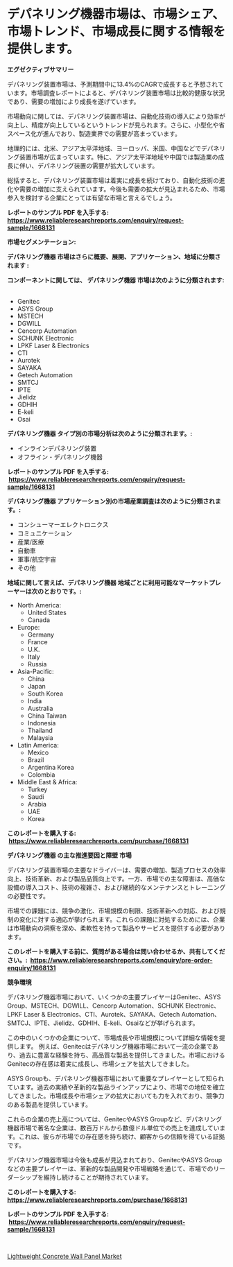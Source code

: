 <p><h1>デパネリング機器市場は、市場シェア、市場トレンド、市場成長に関する情報を提供します。</h1></p><p><strong>エグゼクティブサマリー</strong></p>
<p><p>デパネリング装置市場は、予測期間中に13.4%のCAGRで成長すると予想されています。市場調査レポートによると、デパネリング装置市場は比較的健康な状況であり、需要の増加により成長を遂げています。</p><p>市場動向に関しては、デパネリング装置市場は、自動化技術の導入により効率が向上し、精度が向上しているというトレンドが見られます。さらに、小型化や省スペース化が進んでおり、製造業界での需要が高まっています。</p><p>地理的には、北米、アジア太平洋地域、ヨーロッパ、米国、中国などでデパネリング装置市場が広まっています。特に、アジア太平洋地域や中国では製造業の成長に伴い、デパネリング装置の需要が拡大しています。</p><p>総括すると、デパネリング装置市場は着実に成長を続けており、自動化技術の進化や需要の増加に支えられています。今後も需要の拡大が見込まれるため、市場参入を検討する企業にとっては有望な市場と言えるでしょう。</p></p>
<p><strong>レポートのサンプル PDF を入手する: <a href="https://www.reliableresearchreports.com/enquiry/request-sample/1668131">https://www.reliableresearchreports.com/enquiry/request-sample/1668131</a></strong></p>
<p><strong>市場セグメンテーション:</strong></p>
<p><strong> デパネリング機器 市場はさらに概要、展開、アプリケーション、地域に分類されます :</strong></p>
<p><strong>コンポーネントに関しては、 デパネリング機器 市場は次のように分類されます: &nbsp;</strong></p>
<p><ul><li>Genitec</li><li>ASYS Group</li><li>MSTECH</li><li>DGWILL</li><li>Cencorp Automation</li><li>SCHUNK Electronic</li><li>LPKF Laser & Electronics</li><li>CTI</li><li>Aurotek</li><li>SAYAKA</li><li>Getech Automation</li><li>SMTCJ</li><li>IPTE</li><li>Jielidz</li><li>GDHIH</li><li>E-keli</li><li>Osai</li></ul></p>
<p><strong> デパネリング機器 タイプ別の市場分析は次のように分類されます。:</strong></p>
<p><ul><li>インラインデパネリング装置</li><li>オフライン・デパネリング機器</li></ul></p>
<p><strong>レポートのサンプル PDF を入手する: &nbsp;<a href="https://www.reliableresearchreports.com/enquiry/request-sample/1668131">https://www.reliableresearchreports.com/enquiry/request-sample/1668131</a></strong></p>
<p><strong> デパネリング機器 アプリケーション別の市場産業調査は次のように分類されます。:</strong></p>
<p><ul><li>コンシューマーエレクトロニクス</li><li>コミュニケーション</li><li>産業/医療</li><li>自動車</li><li>軍事/航空宇宙</li><li>その他</li></ul></p>
<p><strong>地域に関して言えば、デパネリング機器 地域ごとに利用可能なマーケットプレーヤーは次のとおりです。:</strong></p>
<p><ul>
    <li>
        North America:
        <ul>
            <li>United States</li>
            <li>Canada</li>
        </ul>
    </li>
    <li>
        Europe:
        <ul>
            <li>Germany</li>
            <li>France</li>
            <li>U.K.</li>
            <li>Italy</li>
            <li>Russia</li>
        </ul>
    </li>
    <li>
        Asia-Pacific:
        <ul>
            <li>China</li>
            <li>Japan</li>
            <li>South Korea</li>
            <li>India</li>
            <li>Australia</li>
            <li>China Taiwan</li>
            <li>Indonesia</li>
            <li>Thailand</li>
            <li>Malaysia</li>
        </ul>
    </li>
    <li>
        Latin America:
        <ul>
            <li>Mexico</li>
            <li>Brazil</li>
            <li>Argentina Korea</li>
            <li>Colombia</li>
        </ul>
    </li>
    <li>
        Middle East & Africa:
        <ul>
            <li>Turkey</li>
            <li>Saudi</li>
            <li>Arabia</li>
            <li>UAE</li>
            <li>Korea</li>
        </ul>
    </li>
    </ul></p>
<p><strong>このレポートを購入する: &nbsp;<a href="https://www.reliableresearchreports.com/purchase/1668131">https://www.reliableresearchreports.com/purchase/1668131</a></strong></p>
<p><strong>デパネリング機器 の主な推進要因と障壁 市場</strong></p>
<p><p>デパネリング装置市場の主要なドライバーは、需要の増加、製造プロセスの効率向上、技術革新、および製品品質向上です。一方、市場での主な障害は、高価な設備の導入コスト、技術の複雑さ、および継続的なメンテナンスとトレーニングの必要性です。</p><p>市場での課題には、競争の激化、市場規模の制限、技術革新への対応、および規制の変化に対する適応が挙げられます。これらの課題に対処するためには、企業は市場動向の洞察を深め、柔軟性を持って製品やサービスを提供する必要があります。</p></p>
<p><strong>このレポートを購入する前に、質問がある場合は問い合わせるか、共有してください。:&nbsp; <a href="https://www.reliableresearchreports.com/enquiry/pre-order-enquiry/1668131">https://www.reliableresearchreports.com/enquiry/pre-order-enquiry/1668131</a></strong></p>
<p><strong>競争環境</strong></p>
<p><p>デパネリング機器市場において、いくつかの主要プレイヤーはGenitec、ASYS Group、MSTECH、DGWILL、Cencorp Automation、SCHUNK Electronic、LPKF Laser & Electronics、CTI、Aurotek、SAYAKA、Getech Automation、SMTCJ、IPTE、Jielidz、GDHIH、E-keli、Osaiなどが挙げられます。</p><p>この中のいくつかの企業について、市場成長や市場規模について詳細な情報を提供します。 例えば、Genitecはデパネリング機器市場において一流の企業であり、過去に豊富な経験を持ち、高品質な製品を提供してきました。市場におけるGenitecの存在感は着実に成長し、市場シェアを拡大してきました。</p><p>ASYS Groupも、デパネリング機器市場において重要なプレイヤーとして知られています。過去の実績や革新的な製品ラインアップにより、市場での地位を確立してきました。市場成長や市場シェアの拡大においても力を入れており、競争力のある製品を提供しています。</p><p>これらの企業の売上高については、GenitecやASYS Groupなど、デパネリング機器市場で著名な企業は、数百万ドルから数億ドル単位での売上を達成しています。これは、彼らが市場での存在感を持ち続け、顧客からの信頼を得ている証拠です。</p><p>デパネリング機器市場は今後も成長が見込まれており、GenitecやASYS Groupなどの主要プレイヤーは、革新的な製品開発や市場戦略を通じて、市場でのリーダーシップを維持し続けることが期待されています。</p></p>
<p><strong>このレポートを購入する: &nbsp; <a href="https://www.reliableresearchreports.com/purchase/1668131">https://www.reliableresearchreports.com/purchase/1668131</a></strong></p>
<p><strong>レポートのサンプル PDF を入手する: &nbsp;<a href="https://www.reliableresearchreports.com/enquiry/request-sample/1668131">https://www.reliableresearchreports.com/enquiry/request-sample/1668131</a></strong><strong></strong></p>
<p>&nbsp;</p>
<p><p><a href="https://woozy-pyroraptor-a1f.notion.site/Lightweight-Concrete-Wall-Panel-Market-Size-Furnishes-Valuable-Information-Encompassing-Market-Share-84b8c5805a724098b3c9099fc914a1d0">Lightweight Concrete Wall Panel Market</a></p></p>
